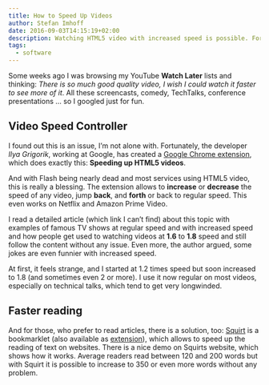 ```yaml
---
title: How to Speed Up Videos
author: Stefan Imhoff
date: 2016-09-03T14:15:19+02:00
description: Watching HTML5 video with increased speed is possible. Fortunately there is an extension for that. And speeding up reading is also possible.
tags:
  - software
---
```


Some weeks ago I was browsing my YouTube **Watch Later** lists and thinking: _There is so much good quality video, I wish I could watch it faster to see more of it_. All these screencasts, comedy, TechTalks, conference presentations … so I googled just for fun.

## Video Speed Controller

I found out this is an issue, I’m not alone with. Fortunately, the developer _Ilya Grigorik_, working at Google, has created a [Google Chrome extension], which does exactly this: **Speeding up HTML5 videos**.

And with Flash being nearly dead and most services using HTML5 video, this is really a blessing. The extension allows to **increase** or **decrease** the speed of any video, jump **back**, and **forth** or back to regular speed. This even works on Netflix and Amazon Prime Video.

I read a detailed article (which link I can’t find) about this topic with examples of famous TV shows at regular speed and with increased speed and how people get used to watching videos at **1.6** to **1.8** speed and still follow the content without any issue. Even more, the author argued, some jokes are even funnier with increased speed.

At first, it feels strange, and I started at 1.2 times speed but soon increased to 1.8 (and sometimes even 2 or more). I use it now regular on most videos, especially on technical talks, which tend to get very longwinded.

## Faster reading

And for those, who prefer to read articles, there is a solution, too: [Squirt] is a bookmarklet (also available as [extension]), which allows to speed up the reading of text on websites. There is a nice demo on Squirts website, which shows how it works. Average readers read between 120 and 200 words but with Squirt it is possible to increase to 350 or even more words without any problem.

[google chrome extension]: https://github.com/igrigorik/videospeed
[squirt]: https://www.squirt.io/
[extension]: https://chrome.google.com/webstore/detail/squirt/bhahfnbdgffkcobfgkamlajfkflakfdb

